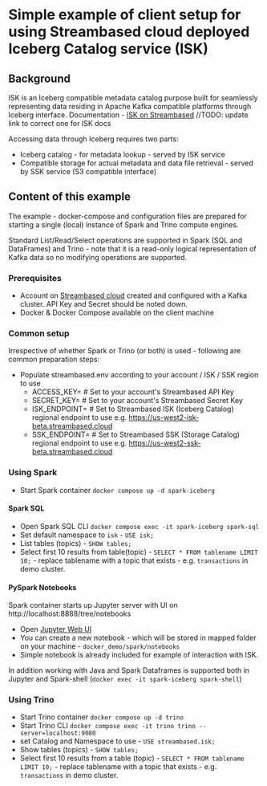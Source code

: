# Simple example of client setup for using Streambased cloud deployed Iceberg Catalog service (ISK)

## Background 
ISK is an Iceberg compatible metadata catalog purpose built for seamlessly representing data residing in Apache Kafka compatible platforms through Iceberg interface.
Documentation - [ISK on Streambased](https://beta.streambased.cloud/) //TODO: update link to correct one for ISK docs 

Accessing data through Iceberg requires two parts:
- Iceberg catalog - for metadata lookup - served by ISK service
- Compatible storage for actual metadata and data file retrieval - served by SSK service (S3 compatible interface)

## Content of this example
The example - docker-compose and configuration files are prepared for starting a single (local) instance of Spark and Trino compute engines.

Standard List/Read/Select operations are supported in Spark (SQL and DataFrames) and Trino - note that it is a read-only logical representation of Kafka data so no modifying operations are supported.

### Prerequisites
- Account on [Streambased cloud](https://beta.streambased.cloud/) created and configured with a Kafka cluster. API Key and Secret should be noted down.
- Docker & Docker Compose available on the client machine

### Common setup
Irrespective of whether Spark or Trino (or both) is used - following are common preparation steps:
- Populate streambased.env according to your account / ISK / SSK region to use
  - ACCESS_KEY=         # Set to your account's Streambased API Key
  - SECRET_KEY=         # Set to your account's Streambased Secret Key
  - ISK_ENDPOINT=       # Set to Streambased ISK (Iceberg Catalog) regional endpoint to use e.g. https://us-west2-isk-beta.streambased.cloud
  - SSK_ENDPOINT=       # Set to Streambased SSK (Storage Catalog) regional endpoint to use e.g. https://us-west2-ssk-beta.streambased.cloud

### Using Spark
- Start Spark container `docker compose up -d spark-iceberg`
#### Spark SQL
- Open Spark SQL CLI `docker compose exec -it spark-iceberg spark-sql`
- Set default namespace to `isk` - `USE isk;`
- List tables (topics) - `SHOW tables;`
- Select first 10 results from table(topic) - `SELECT * FROM tablename LIMIT 10;` - replace tablename with a topic that exists - e.g. `transactions` in demo cluster.

#### PySpark Notebooks
Spark container starts up Jupyter server with UI on http://localhost:8888/tree/notebooks
- Open [Jupyter Web UI](http://localhost:8888/tree/notebooks?)
- You can create a new notebook - which will be stored in mapped folder on your machine - `docker_demo/spark/notebooks` 
- Simple notebook is already included for example of interaction with ISK.

In addition working with Java and Spark Dataframes is supported both in Jupyter and Spark-shell (`docker exec -it spark-iceberg spark-shell`)

### Using Trino
- Start Trino container `docker compose up -d trino`
- Start Trino CLI `docker compose exec -it trino trino --server=localhost:9080`
- set Catalog and Namespace to use - `USE streambased.isk;`
- Show tables (topics) - `SHOW tables;`
- Select first 10 results from a table (topic) - `SELECT * FROM tablename LIMIT 10;` - replace tablename with a topic that exists - e.g. `transactions` in demo cluster. 


